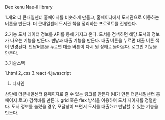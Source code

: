 Deo kenu Nae-il library

1.개요
더 큰내일센터 홈페이지를 비슷하게 만들고, 홈페이지에서 도서관으로 이동하는 버튼을 만든다. 
더 큰내일센터 도서관 책을 정리하는 프로젝트를 진행한다.

2.기능 도서 데이터 정보를 API를 통해 가지고 온다. 
도서를 검색하면 해당 도서의 정보가 나오는 기능을 만든다.
반납과 대출 기능을 만든다.
대출 버튼을 누르면 대출 버튼 색이 변경된다. 
반납버튼을 누르면 대출 버튼이 다시 원 상태로 돌아온다.
로그인 기능을 만든다.

3.기술스택

1.html
2,.css
3.react
4.javascript


1. 디자인

상단에 더큰내일센터 홈페이지로 갈 수 있는 링크를 만든다.(내가 만든 더큰내일센터 홈페이지 로고)
검색바를 만든다.
grid 혹은 flex 방식을 이용하여 도서 페이지를 정렬한다.
도서 정보를 눌렀을 경우, 모달창이 뜨면서 도서를 대출하고 반납할 수 있는 기능을 만든다.
